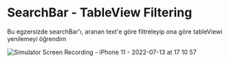 # SearchBar - TableView Filtering
Bu egzersizde searchBar'ı, aranan text'e göre filtreleyip ona göre tableViewi yenilemeyi öğrendim

![Simulator Screen Recording - iPhone 11 - 2022-07-13 at 17 10 57](https://user-images.githubusercontent.com/54503469/178754725-7d6f9b8b-83b9-462b-9b8b-a49919803716.gif)
